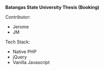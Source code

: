 **Batangas State University Thesis (Booking)**

Contributor: 
  - Jerome
  - JM

Tech Stack:
  - Native PHP
  - jQuery
  - Vanilla Javascript
